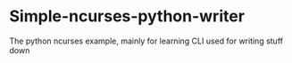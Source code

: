 # Simple-ncurses-python-writer
The python ncurses example, mainly for learning CLI used for writing stuff down
